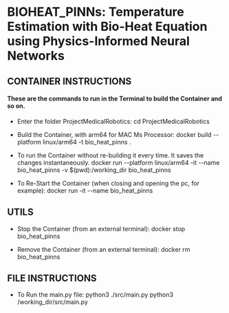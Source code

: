 # BIOHEAT_PINNs: Temperature Estimation with Bio-Heat Equation using Physics-Informed Neural Networks
## CONTAINER INSTRUCTIONS 

#### These are the commands to run in the Terminal to build the Container and so on.
- Enter the folder ProjectMedicalRobotics:
    cd ProjectMedicalRobotics

- Build the Container, with arm64 for MAC Ms Processor:
    docker build --platform linux/arm64 -t bio_heat_pinns .
    
- To run the Container without re-building it every time. It saves the changes instantaneously.
    docker run --platform linux/arm64 -it --name bio_heat_pinns -v $(pwd):/working_dir bio_heat_pinns
    
- To Re-Start the Container (when closing and opening the pc, for example):
    docker run -it --name bio_heat_pinns 


## UTILS
- Stop the Container (from an external terminal): 
    docker stop bio_heat_pinns

- Remove the Container (from an external terminal): 
    docker rm bio_heat_pinns


## FILE INSTRUCTIONS
- To Run the main.py file:
    python3 ./src/main.py
    python3 /working_dir/src/main.py
